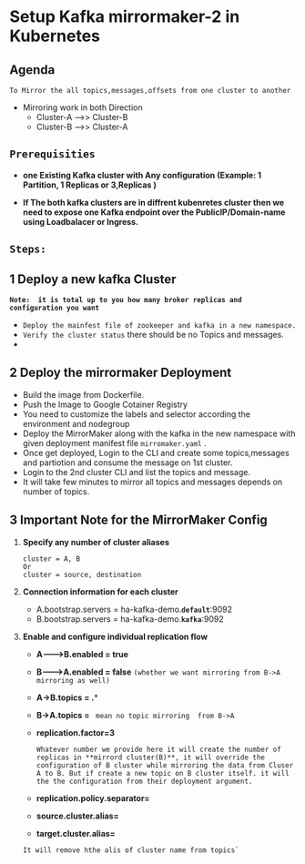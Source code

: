 # Setup Kafka mirrormaker-2 in Kubernetes 


## Agenda

   `To Mirror the all topics,messages,offsets from one cluster to another`

   * Mirroring  work in both Direction 
      -  Cluster-A  -->> Cluster-B
      -  Cluster-B  -->> Cluster-A
  
## `Prerequisities`
   
   * **one  Existing Kafka cluster with Any configuration (Example: 1 Partition, 1 Replicas or 3,Replicas )**
   
   * **If The both kafka clusters are in diffrent kubenretes cluster then we need to expose one Kafka endpoint over the PublicIP/Domain-name using Loadbalacer or Ingress.** 
   


## `Steps:`

## 1 Deploy a new kafka Cluster

   **`Note:  it is total up to you how many broker replicas and configuration you want`**

   *  `Deploy the mainfest file of zookeeper and kafka in a new namespace.`
   *  `Verify the cluster status` there should be no Topics and messages. 
   * 

## 2 Deploy the mirrormaker Deployment 
   * Build the image from Dockerfile. 
   * Push the Image to Google Cotainer Registry
   * You need to customize the labels and selector according the environment and nodegroup  
   * Deploy the MirrorMaker along with the kafka in the new namespace with given deployment manifest file  `mirromaker.yaml` .
   * Once get deployed, Login to the CLI and create some topics,messages and partiotion and consume the message on 1st cluster. 
   * Login to the 2nd cluster CLI and list the topics and message. 
   * It will take few minutes to mirror all topics and messages depends on number of topics. 
    

## 3 Important Note for the MirrorMaker Config
      
   1.  **Specify any number of cluster aliases**
  
       `cluster = A, B`  
            `Or`      
       `cluster = source, destination`
      
   2.   **Connection information for each cluster**
   
           * A.bootstrap.servers = ha-kafka-demo.**`default`**:9092
           * B.bootstrap.servers = ha-kafka-demo.**`kafka`**:9092

   3. **Enable and configure individual replication flow**
      * **A--->B.enabled = true** 
  
      * **B--->A.enabled = false**    `(whether we want mirroring from B->A mirroring as well)` 
      * **A->B.topics = .***
      *  **B->A.topics =**    ` mean no topic mirroring  from B->A` 
  
      * **replication.factor=3**    
         ```
         Whatever number we provide here it will create the number of replicas in **mirrord cluster(B)**, it will override the configuration of B cluster while mirroring the data from Cluser A to B. But if create a new topic on B cluster itself. it will the the configuration from their deployment argument. 
         ``` 
      * **replication.policy.separator=**
      * **source.cluster.alias=**
      * **target.cluster.alias=**     
      ```
      It will remove hthe alis of cluster name from topics`
